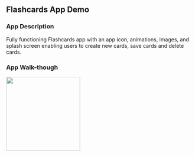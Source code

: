 ## Flashcards App Demo

### App Description
Fully functioning Flashcards app with an app icon, animations, images, and splash screen enabling users to create new cards, save cards and delete cards.

### App Walk-though

<img src="https://media.giphy.com/media/dZvMx8HP2ZYTtp0RAs/giphy.gif" width=200><br>
